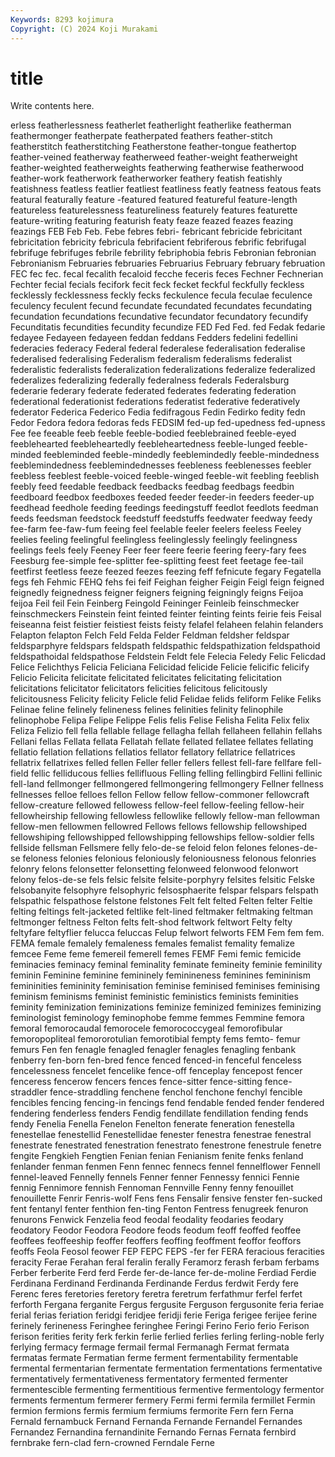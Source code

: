 ```yaml
---
Keywords: 8293 kojimura
Copyright: (C) 2024 Koji Murakami
---
```


# title

Write contents here.



erless
featherlessness featherlet featherlight featherlike featherman feathermonger featherpate featherpated feathers feather-stitch
featherstitch featherstitching Featherstone feather-tongue feathertop feather-veined featherway featherweed feather-weight featherweight
feather-weighted featherweights featherwing featherwise featherwood feather-work featherwork featherworker feathery featish
featishly featishness featless featlier featliest featliness featly featness featous feats
featural featurally feature -featured featured featureful feature-length featureless featurelessness featureliness
featurely features featurette feature-writing featuring featurish featy feaze feazed feazes
feazing feazings FEB Feb Feb. Febe febres febri- febricant febricide
febricitant febricitation febricity febricula febrifacient febriferous febrific febrifugal febrifuge febrifuges
febrile febrility febriphobia febris Febronian febronian Febronianism Februaries februaries Februarius
February february februation FEC fec fec. fecal fecalith fecaloid fecche
feceris feces Fechner Fechnerian Fechter fecial fecials fecifork fecit feck
fecket feckful feckfully feckless fecklessly fecklessness feckly fecks feckulence fecula
feculae feculence feculency feculent fecund fecundate fecundated fecundates fecundating fecundation
fecundations fecundative fecundator fecundatory fecundify Fecunditatis fecundities fecundity fecundize FED
Fed Fed. fed Fedak fedarie fedayee Fedayeen fedayeen feddan feddans
Fedders fedelini fedellini federacies federacy Federal federal federalese federalisation federalise
federalised federalising Federalism federalism federalisms federalist federalistic federalists federalization federalizations
federalize federalized federalizes federalizing federally federalness federals Federalsburg federarie federary
federate federated federates federating federation federational federationist federations federatist federative
federatively federator Federica Federico Fedia fedifragous Fedin Fedirko fedity fedn
Fedor Fedora fedora fedoras feds FEDSIM fed-up fed-upedness fed-upness Fee
fee feeable feeb feeble feeble-bodied feeblebrained feeble-eyed feeblehearted feebleheartedly feebleheartedness
feeble-lunged feeble-minded feebleminded feeble-mindedly feeblemindedly feeble-mindedness feeblemindedness feeblemindednesses feebleness feeblenesses
feebler feebless feeblest feeble-voiced feeble-winged feeble-wit feebling feeblish feebly feed
feedable feedback feedbacks feedbag feedbags feedbin feedboard feedbox feedboxes feeded
feeder feeder-in feeders feeder-up feedhead feedhole feeding feedings feedingstuff feedlot
feedlots feedman feeds feedsman feedstock feedstuff feedstuffs feedwater feedway feedy
fee-farm fee-faw-fum feeing feel feelable feeler feelers feeless Feeley feelies
feeling feelingful feelingless feelinglessly feelingly feelingness feelings feels feely Feeney
Feer feer feere feerie feering feery-fary fees Feesburg fee-simple fee-splitter
fee-splitting feest feet feetage fee-tail feetfirst feetless feeze feezed feezes
feezing feff fefnicute fegary Fegatella fegs feh Fehmic FEHQ fehs
fei feif Feighan feigher Feigin Feigl feign feigned feignedly feignedness
feigner feigners feigning feigningly feigns Feijoa feijoa Feil feil Fein
Feinberg Feingold Feininger Feinleib feinschmecker feinschmeckers Feinstein feint feinted feinter
feinting feints feirie feis Feisal feiseanna feist feistier feistiest feists
feisty felafel felaheen felahin felanders Felapton felapton Felch Feld Felda
Felder Feldman feldsher feldspar feldsparphyre feldspars feldspath feldspathic feldspathization feldspathoid
feldspathoidal feldspathose Feldstein Feldt fele Felecia Feledy Felic Felicdad Felice
Felichthys Felicia Feliciana Felicidad felicide Felicie felicific felicify Felicio Felicita
felicitate felicitated felicitates felicitating felicitation felicitations felicitator felicitators felicities felicitous
felicitously felicitousness Felicity felicity Felicle felid Felidae felids feliform Felike
Feliks Felinae feline felinely felineness felines felinities felinity felinophile felinophobe
Felipa Felipe Felippe Felis felis Felise Felisha Felita Felix felix
Feliza Felizio fell fella fellable fellage fellagha fellah fellaheen fellahin
fellahs Fellani fellas Fellata fellata Fellatah fellate fellated fellatee fellates
fellating fellatio fellation fellations fellatios fellator fellatory fellatrice fellatrices fellatrix
fellatrixes felled fellen Feller feller fellers fellest fell-fare fellfare fell-field
fellic felliducous fellies fellifluous Felling felling fellingbird Fellini fellinic fell-land
fellmonger fellmongered fellmongering fellmongery Fellner fellness fellnesses felloe felloes fellon
Fellow fellow fellow-commoner fellowcraft fellow-creature fellowed fellowess fellow-feel fellow-feeling fellow-heir
fellowheirship fellowing fellowless fellowlike fellowly fellow-man fellowman fellow-men fellowmen fellowred
Fellows fellows fellowship fellowshiped fellowshiping fellowshipped fellowshipping fellowships fellow-soldier fells
fellside fellsman Fellsmere felly felo-de-se feloid felon felones felones-de-se feloness
felonies felonious feloniously feloniousness felonous felonries felonry felons felonsetter felonsetting
felonweed felonwood felonwort felony felos-de-se fels felsic felsite felsite-porphyry felsites
felsitic Felske felsobanyite felsophyre felsophyric felsosphaerite felspar felspars felspath felspathic
felspathose felstone felstones Felt felt felted Felten felter Feltie felting
feltings felt-jacketed feltlike felt-lined feltmaker feltmaking feltman feltmonger feltness Felton
felts felt-shod feltwork feltwort Felty felty feltyfare feltyflier felucca feluccas
Felup felwort felworts FEM Fem fem fem. FEMA female femalely
femaleness females femalist femality femalize femcee Feme feme femereil femerell
femes FEMF Femi femic femicide feminacies feminacy feminal feminality feminate
femineity feminie feminility feminin Feminine feminine femininely feminineness feminines femininism
femininities femininity feminisation feminise feminised feminises feminising feminism feminisms feminist
feministic feministics feminists feminities feminity feminization feminizations feminize feminized feminizes
feminizing feminologist feminology feminophobe femme femmes Femmine femora femoral femorocaudal
femorocele femorococcygeal femorofibular femoropopliteal femororotulian femorotibial fempty fems femto- femur
femurs Fen fen fenagle fenagled fenagler fenagles fenagling fenbank fenberry
fen-born fen-bred fence fenced fenced-in fenceful fenceless fencelessness fencelet fencelike
fence-off fenceplay fencepost fencer fenceress fencerow fencers fences fence-sitter fence-sitting
fence-straddler fence-straddling fenchene fenchol fenchone fenchyl fencible fencibles fencing fencing-in
fencings fend fendable fended fender fendered fendering fenderless fenders Fendig
fendillate fendillation fending fends fendy Fenelia Fenella Fenelon Fenelton fenerate
feneration fenestella fenestellae fenestellid Fenestellidae fenester fenestra fenestrae fenestral fenestrate
fenestrated fenestration fenestrato fenestrone fenestrule fenetre fengite Fengkieh Fengtien Fenian
fenian Fenianism fenite fenks fenland fenlander fenman fenmen Fenn fennec
fennecs fennel fennelflower Fennell fennel-leaved Fennelly fennels Fenner fenner Fennessy
fennici Fennie fennig Fennimore fennish Fennoman Fennville Fenny fenny fenouillet
fenouillette Fenrir Fenris-wolf Fens fens Fensalir fensive fenster fen-sucked fent
fentanyl fenter fenthion fen-ting Fenton Fentress fenugreek fenuron fenurons Fenwick
Fenzelia feod feodal feodality feodaries feodary feodatory Feodor Feodora Feodore
feods feodum feoff feoffed feoffee feoffees feoffeeship feoffer feoffers feoffing
feoffment feoffor feoffors feoffs Feola Feosol feower FEP FEPC FEPS
-fer fer FERA feracious feracities feracity Ferae Ferahan feral feralin
ferally Feramorz ferash ferbam ferbams Ferber ferberite Ferd ferd Ferde
fer-de-lance fer-de-moline Ferdiad Ferdie Ferdinana Ferdinand Ferdinanda Ferdinande Ferdus ferdwit
Ferdy fere Ferenc feres feretories feretory feretra feretrum ferfathmur ferfel
ferfet ferforth Fergana ferganite Fergus fergusite Ferguson fergusonite feria feriae
ferial ferias feriation feridgi feridjee feridji ferie Feriga ferigee ferijee
ferine ferinely ferineness Feringhee feringhee Feringi Ferino Ferio ferio Ferison
ferison ferities ferity ferk ferkin ferlie ferlied ferlies ferling ferling-noble
ferly ferlying fermacy fermage fermail fermal Fermanagh Fermat fermata fermatas
fermate Fermatian ferme ferment fermentability fermentable fermental fermentarian fermentate fermentation
fermentations fermentative fermentatively fermentativeness fermentatory fermented fermenter fermentescible fermenting fermentitious
fermentive fermentology fermentor ferments fermentum fermerer fermery Fermi fermi fermila
fermillet Fermin fermion fermions fermis fermium fermiums fermorite Fern fern
Ferna Fernald fernambuck Fernand Fernanda Fernande Fernandel Fernandes Fernandez Fernandina
fernandinite Fernando Fernas Fernata fernbird fernbrake fern-clad fern-crowned Ferndale Ferne
